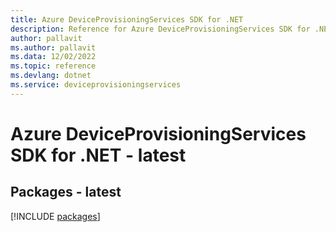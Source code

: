 ```yaml
---
title: Azure DeviceProvisioningServices SDK for .NET
description: Reference for Azure DeviceProvisioningServices SDK for .NET
author: pallavit
ms.author: pallavit
ms.data: 12/02/2022
ms.topic: reference
ms.devlang: dotnet
ms.service: deviceprovisioningservices
---
```

# Azure DeviceProvisioningServices SDK for .NET - latest
## Packages - latest
[!INCLUDE [packages](deviceprovisioningservices-index.md)]
